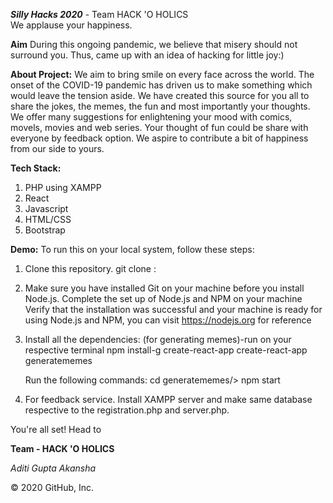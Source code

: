 _**Silly Hacks 2020**_ - Team HACK 'O HOLICS   
We applause your happiness.

**Aim**
During this ongoing pandemic, we believe that misery should not surround you. 
Thus, came up with an idea of hacking for little joy:)

**About Project:**
We aim to bring smile on every face across the world. The onset of the COVID-19 pandemic has driven us to make something which would leave the  tension aside. We have created this source for you all to share the jokes, the memes, the fun and most importantly your thoughts.
We offer many suggestions for enlightening your mood with comics, movels, movies and web series. Your thought of fun could be share with everyone by feedback option. We aspire to contribute a bit of happiness from our side to yours. 

**Tech Stack:**
1. PHP using XAMPP
2. React
3. Javascript
4. HTML/CSS
5. Bootstrap

**Demo:**
To run this on your local system, follow these steps:

1. Clone this repository.
      git clone :

2. Make sure you have installed Git on your machine before you install Node.js.
   Complete the set up of Node.js and NPM on your machine
   Verify that the installation was successful and your machine is ready for using Node.js and NPM, you can visit https://nodejs.org for reference
   
3. Install all the dependencies:
      (for generating memes)-run on your respective terminal
      npm install-g create-react-app
      create-react-app generatememes
      
      Run the following commands:
      cd generatememes/> npm start
      
4. For feedback service.
Install XAMPP server and make same database respective to the registration.php and server.php.
      
You're all set! Head to

**Team - HACK 'O HOLICS**

*Aditi Gupta
 Akansha*

© 2020 GitHub, Inc.
